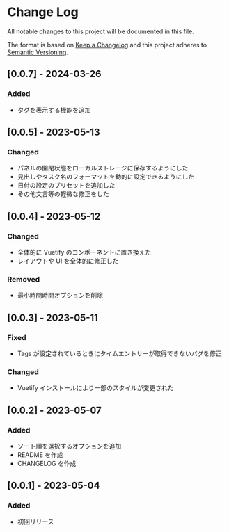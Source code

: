 # Change Log
All notable changes to this project will be documented in this file.

The format is based on [Keep a Changelog](http://keepachangelog.com/)
and this project adheres to [Semantic Versioning](http://semver.org/).

## [0.0.7] - 2024-03-26
### Added
- タグを表示する機能を追加

## [0.0.5] - 2023-05-13
### Changed
- パネルの開閉状態をローカルストレージに保存するようにした
- 見出しやタスク名のフォーマットを動的に設定できるようにした
- 日付の設定のプリセットを追加した
- その他文言等の軽微な修正をした

## [0.0.4] - 2023-05-12
### Changed
- 全体的に Vuetify のコンポーネントに置き換えた
- レイアウトや UI を全体的に修正した

### Removed
- 最小時間時間オプションを削除

## [0.0.3] - 2023-05-11
### Fixed
- Tags が設定されているときにタイムエントリーが取得できないバグを修正

### Changed
- Vuetify インストールにより一部のスタイルが変更された

## [0.0.2] - 2023-05-07
### Added
- ソート順を選択するオプションを追加
- README を作成
- CHANGELOG を作成

## [0.0.1] - 2023-05-04
### Added
- 初回リリース
